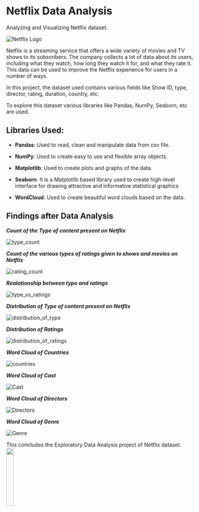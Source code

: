 # Netflix Data Analysis
Analyzing and Visualizing Netflix dataset.

![Netflix Logo](https://github.com/amideo-7/NetflixDataAnalysis/blob/main/Images/Netflix_Logo.png)

Netflix is a streaming service that offers a wide variety of movies and TV shows to its subscribers. The company collects a lot of data about its users, including what they watch, how long they watch it for, and what they rate it. This data can be used to improve the Netflix experience for users in a number of ways.

In this project, the dataset used contains various fields like Show ID, type, director, rating, duration, country, etc. 

To explore this dataset various libraries like Pandas, NumPy, Seaborn, etc are used.

## Libraries Used:
- **Pandas**: Used to read, clean and manipulate data from csv file.

- **NumPy**: Used to create easy to use and flexible array objects.

- **Matplotlib**: Used to create plots and graphs of the data.

- **Seaborn**: It is a Matplotlib based library used to create high-level interface for drawing attractive and informative statistical graphics

- **WordCloud**: Used to create beautiful word clouds based on the data.

## Findings after Data Analysis


***Count of the Type of content present on Netflix***

![type_count](https://github.com/amideo-7/NetflixDataAnalysis/blob/main/Images/type_count.png)

***Count of the various types of ratings given to shows and movies on Netflix***

![rating_count](https://github.com/amideo-7/NetflixDataAnalysis/blob/main/Images/rating_count.png)

***Realationship between type and ratings***

![type_vs_ratings](https://github.com/amideo-7/NetflixDataAnalysis/blob/main/Images/type_vs_rating.png)

***Distribution of Type of content present on Netflix***

![distribution_of_type](https://github.com/amideo-7/NetflixDataAnalysis/blob/main/Images/distribution_of_type.png)

***Distribution of Ratings***

![distribution_of_ratings](https://github.com/amideo-7/NetflixDataAnalysis/blob/main/Images/percentage_of_each_rating.png)

***Word Cloud of Countries***

![countries](https://github.com/amideo-7/NetflixDataAnalysis/blob/main/Images/country.png)

***Word Cloud of Cast***

![Cast](https://github.com/amideo-7/NetflixDataAnalysis/blob/main/Images/cast.png)

***Word Cloud of Directors***

![Directors](https://github.com/amideo-7/NetflixDataAnalysis/blob/main/Images/directors.png)

***Word Cloud of Genre***

![Genre](https://github.com/amideo-7/NetflixDataAnalysis/blob/main/Images/genre.png)

This concludes the Exploratory Data Analysis project of Netflix dataset. <img src="https://github.com/amideo-7/NetflixDataAnalysis/blob/main/Images/Netflix_Symbol.png" width="20%" height="20%" />